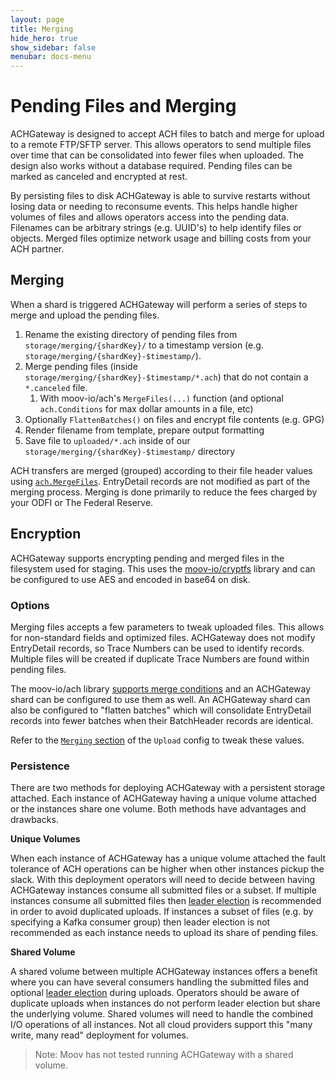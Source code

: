 ```yaml
---
layout: page
title: Merging
hide_hero: true
show_sidebar: false
menubar: docs-menu
---
```


# Pending Files and Merging

ACHGateway is designed to accept ACH files to batch and merge for upload to a remote FTP/SFTP server. This allows operators to send multiple files over time that can be consolidated into fewer files when uploaded. The design also works without a database required. Pending files can be marked as canceled and encrypted at rest.

By persisting files to disk ACHGateway is able to survive restarts without losing data or needing to reconsume events. This helps handle higher volumes of files and allows operators access into the pending data. Filenames can be arbitrary strings (e.g. UUID's) to help identify files or objects. Merged files optimize network usage and billing costs from your ACH partner.

## Merging

When a shard is triggered ACHGateway will perform a series of steps to merge and upload the pending files.

1. Rename the existing directory of pending files from `storage/merging/{shardKey}/` to a timestamp version (e.g. `storage/merging/{shardKey}-$timestamp/`).
1. Merge pending files (inside `storage/merging/{shardKey}-$timestamp/*.ach`) that do not contain a `*.canceled` file.
   1. With moov-io/ach's `MergeFiles(...)` function (and optional `ach.Conditions` for max dollar amounts in a file, etc)
1. Optionally `FlattenBatches()` on files and encrypt file contents (e.g. GPG)
1. Render filename from template, prepare output formatting
1. Save file to `uploaded/*.ach` inside of our `storage/merging/{shardKey}-$timestamp/` directory

ACH transfers are merged (grouped) according to their file header values using [`ach.MergeFiles`](https://godoc.org/github.com/moov-io/ach#MergeFiles). EntryDetail records are not modified as part of the merging process. Merging is done primarily to reduce the fees charged by your ODFI or The Federal Reserve.

## Encryption

ACHGateway supports encrypting pending and merged files in the filesystem used for staging. This uses the [moov-io/cryptfs](https://github.com/moov-io/cryptfs) library and can be configured to use AES and encoded in base64 on disk.

### Options

Merging files accepts a few parameters to tweak uploaded files. This allows for non-standard fields and optimized files. ACHGateway does not modify EntryDetail records, so Trace Numbers can be used to identify records. Multiple files will be created if duplicate Trace Numbers are found within pending files.

The moov-io/ach library [supports merge conditions](https://pkg.go.dev/github.com/moov-io/ach?utm_source=godoc#Conditions) and an ACHGateway shard can be configured to use them as well. An ACHGateway shard can also be configured to "flatten batches" which will consolidate EntryDetail records into fewer batches when their BatchHeader records are identical.

Refer to the [`Merging` section](../../config/#upload-agents) of the `Upload` config to tweak these values.

### Persistence

There are two methods for deploying ACHGateway with a persistent storage attached. Each instance of ACHGateway having a unique volume attached or the instances share one volume. Both methods have advantages and drawbacks.

**Unique Volumes**

When each instance of ACHGateway has a unique volume attached the fault tolerance of ACH operations can be higher when other instances pickup the slack. With this deployment operators will need to decide between having ACHGateway instances consume all submitted files or a subset. If multiple instances consume all submitted files then [leader election](../leadership/) is recommended in order to avoid duplicated uploads. If instances a subset of files (e.g. by specifying a Kafka consumer group) then leader election is not recommended as each instance needs to upload its share of pending files.

**Shared Volume**

A shared volume between multiple ACHGateway instances offers a benefit where you can have several consumers handling the submitted files and optional [leader election](../leadership/) during uploads. Operators should be aware of duplicate uploads when instances do not perform leader election but share the underlying volume. Shared volumes will need to handle the combined I/O operations of all instances. Not all cloud providers support this "many write, many read" deployment for volumes.

> Note: Moov has not tested running ACHGateway with a shared volume.
